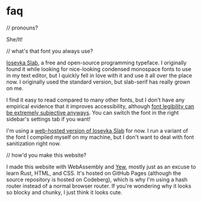 # faq

// pronouns?

She/It!

// what's that font you always use?

[Iosevka Slab](https://github.com/be5invis/Iosevka), a free and open-source programming typeface. I originally found it while looking for nice-looking condensed monospace fonts to use in my text editor, but I quickly fell in love with it and use it all over the place now. I originally used the standard version, but slab-serif has really grown on me.

I find it easy to read compared to many other fonts, but I don't have any empirical evidence that it improves accessibility, although [font legibility can be extremely subjective anyways](https://www.sciencedirect.com/science/article/pii/S0042698919301087). You can switch the font in the right sidebar's settings tab if you want!

I'm using a [web-hosted version of Iosevka Slab](https://github.com/iosevka-webfonts/iosevka-slab) for now. I run a variant of the font I compiled myself on my machine, but I don't want to deal with font sanitization right now.

// how'd you make this website?

I made this website with WebAssembly and [Yew](https://yew.rs/), mostly just as an excuse to learn Rust, HTML, and CSS. It's hosted on GitHub Pages (although the source repository is hosted on Codeberg), which is why I'm using a hash
router instead of a normal browser router. If you're wondering why it looks so blocky and chunky, I just think it looks cute.
